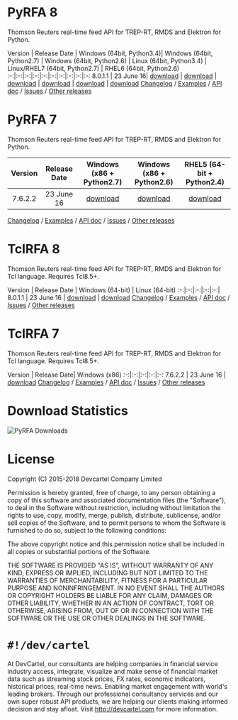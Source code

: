 # PyRFA 8
Thomson Reuters real-time feed API for TREP-RT, RMDS and Elektron for Python.

Version | Release Date | Windows (64bit, Python3.4)| Windows (64bit, Python2.7) | Windows (64bit, Python2.6) | Linux (64bit, Python3.4) | Linux/RHEL7 (64bit, Python2.7) | RHEL6 (64bit, Python2.6)
:-:|:-:|:-:|:-:|:-:|:-:|:-:|:-:|:-:|:-:
8.0.1.1 | 23 June 16| [download](https://github.com/devcartel/thomsonreuters/releases/download/pyrfa8.0.1.1/pyrfa8.0.1.1-win32-x86_64-py34.zip) |  [download](https://github.com/devcartel/thomsonreuters/releases/download/pyrfa8.0.1.1/pyrfa8.0.1.1-win32-x86_64-py27.zip) | [download](https://github.com/devcartel/thomsonreuters/releases/download/pyrfa8.0.1.1/pyrfa8.0.1.1-win32-x86_64-py26.zip) | [download](https://github.com/devcartel/thomsonreuters/releases/download/pyrfa8.0.1.1/pyrfa8.0.1.1-linux-x86_64-py34.zip) | [download](https://github.com/devcartel/thomsonreuters/releases/download/pyrfa8.0.1.1/pyrfa8.0.1.1-linux-x86_64-py27.zip) | [download](https://github.com/devcartel/thomsonreuters/releases/download/pyrfa8.0.1.1/pyrfa8.0.1.1-rhel64-gcc447-x86_64-py26.zip)
[Changelog]() / [Examples]() / [API doc](https://github.com/devcartel/thomsonreuters/blob/master/pyrfa/README.md#table-of-contents) / [Issues](https://github.com/devcartel/thomsonreuters/issues) / [Other releases](https://github.com/devcartel/thomsonreuters/releases)

# PyRFA 7
Thomson Reuters real-time feed API for TREP-RT, RMDS and Elektron for Python.

Version | Release Date | Windows (x86 + Python2.7) | Windows (x86 + Python2.6) | RHEL5 (64-bit + Python2.4)
:-:|:-:|:-:|:-:|:-:
7.6.2.2 | 23 June 16 | [download](https://github.com/devcartel/thomsonreuters/releases/download/pyrfa7.6.2.2/pyrfa7.6.2.2-win32-x86-py27.zip)| [download](https://github.com/devcartel/thomsonreuters/releases/download/pyrfa7.6.2.2/pyrfa7.6.2.2-win32-x86-py26.zip) | [download](https://github.com/devcartel/thomsonreuters/releases/download/pyrfa7.6.2.2/pyrfa7.6.2.2-rhel5-gcc412-x86_64-py24.zip)
[Changelog]() / [Examples]() / [API doc](https://github.com/devcartel/thomsonreuters/blob/master/pyrfa/README.md#table-of-contents) / [Issues](https://github.com/devcartel/thomsonreuters/issues) / [Other releases](https://github.com/devcartel/thomsonreuters/releases)

# TclRFA 8
Thomson Reuters real-time feed API for TREP-RT, RMDS and Elektron for Tcl language. Requires Tcl8.5+.

Version | Release Date | Windows (64-bit) | Linux (64-bit)
:-:|:-:|:-:|:-:|:-:|
8.0.1.1 | 23 June 16 | [download](https://github.com/devcartel/thomsonreuters/releases/download/tclrfa8.0.1.1/tclrfa8.0.1.1-win32-ix86_64.zip)  | [download](https://github.com/devcartel/thomsonreuters/releases/download/tclrfa8.0.1.1/tclrfa8.0.1.1-linux-x86_64.zip)
[Changelog]() / [Examples]() / [API doc](https://github.com/devcartel/thomsonreuters/blob/master/tclrfa/README.md#table-of-contents) / [Issues](https://github.com/devcartel/thomsonreuters/issues) / [Other releases](https://github.com/devcartel/thomsonreuters/releases)

# TclRFA 7
Thomson Reuters real-time feed API for TREP-RT, RMDS and Elektron for Tcl language. Requires Tcl8.5+.

Version | Release Date| Windows (x86)
:-:|:-:|:-:|:-:|:-:
7.6.2.2 | 23 June 16 | [download](https://github.com/devcartel/thomsonreuters/releases/download/tclrfa7.6.2.2/tclrfa7.6.2.2-win32-ix86.zip)
[Changelog]() / [Examples]() / [API doc](https://github.com/devcartel/thomsonreuters/blob/master/tclrfa/README.md#table-of-contents) / [Issues](https://github.com/devcartel/thomsonreuters/issues) / [Other releases](https://github.com/devcartel/thomsonreuters/releases)

# Download Statistics
![PyRFA Downloads](https://cloud.githubusercontent.com/assets/3415706/15391563/fb9a0c4e-1deb-11e6-8f23-776fb7adb798.png "Updated on 19 May 2016")

# License
Copyright (C) 2015-2018 Devcartel Company Limited

Permission is hereby granted, free of charge, to any person obtaining a copy of this software and associated documentation files (the "Software"), to deal in the Software without restriction, including without limitation the rights to use, copy, modify, merge, publish, distribute, sublicense, and/or sell copies of the Software, and to permit persons to whom the Software is furnished to do so, subject to the following conditions:

The above copyright notice and this permission notice shall be included in all copies or substantial portions of the Software.

THE SOFTWARE IS PROVIDED "AS IS", WITHOUT WARRANTY OF ANY KIND, EXPRESS OR IMPLIED, INCLUDING BUT NOT LIMITED TO THE WARRANTIES OF MERCHANTABILITY, FITNESS FOR A PARTICULAR PURPOSE AND NONINFRINGEMENT. IN NO EVENT SHALL THE AUTHORS OR COPYRIGHT HOLDERS BE LIABLE FOR ANY CLAIM, DAMAGES OR OTHER LIABILITY, WHETHER IN AN ACTION OF CONTRACT, TORT OR OTHERWISE, ARISING FROM, OUT OF OR IN CONNECTION WITH THE SOFTWARE OR THE USE OR OTHER DEALINGS IN THE SOFTWARE.

`#!/dev/cartel`
===============
At DevCartel, our consultants are helping companies in financial service industry access, integrate, visualize and make sense of financial market data such as streaming stock prices, FX rates, economic indicators, historical prices, real-time news. Enabling market engagement with world's leading brokers. Through our professional consultancy services and our own super robust API products, we are helping our clients making informed decision and stay afloat. Visit http://devcartel.com for more information.